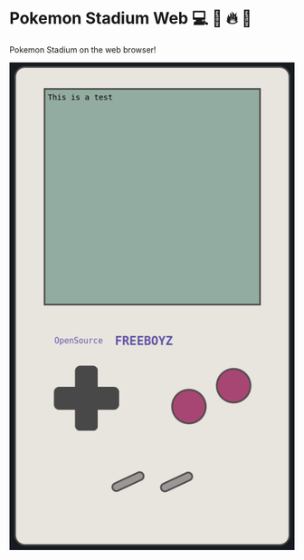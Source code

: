 # Pokemon Stadium Web :computer: :penguin: :fire: :dragon:
Pokemon Stadium on the web browser! 

<p>
    <img src="assets/sample.png" alt="Gameboy preview sample">
</p>